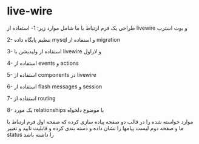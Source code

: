 # live-wire

طراحی یک فرم ارتباط با ما شامل موارد زیر:
1- استفاده از livewire و بوت استرپ

2- تنظیم پایگاه داده mysql و استفاده از migration

3- استفاده از ولیدیشن با livewire و لاراول

4- استفاده از events و actions

5- استفاده از components در livewire

6- استفاده از flash messages و session

7- استفاده از routing

8- یک مورد relationships با موضوع دلخواه

موارد خواسته شده را در قالب دو صفحه پیاده سازی کرده که صفحه اول فرم ارتباط با ما و صفحه دوم لیست پیامها را نشان داده و دسته بندی کرده و قابلیت تایید و تغییر status را داشته باشد
